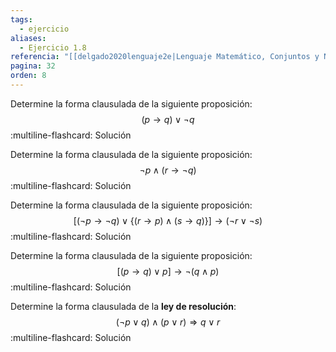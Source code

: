 ```yaml
---
tags:
  - ejercicio
aliases:
  - Ejercicio 1.8
referencia: "[[delgado2020lenguaje2e|Lenguaje Matemático, Conjuntos y Números (2a ed)]]"
pagina: 32
orden: 8
---
```

Determine la forma clausulada de la siguiente proposición:
$$(p \rightarrow q) \lor \neg q$$
:multiline-flashcard:
Solución

Determine la forma clausulada de la siguiente proposición:
$$\neg p \land (r \rightarrow \neg q)$$
:multiline-flashcard:
Solución

Determine la forma clausulada de la siguiente proposición:
$$[(\neg p \rightarrow \neg q) \lor \{(r \rightarrow p) \land (s \rightarrow q)\}] \rightarrow (\neg r \lor \neg s)$$
:multiline-flashcard:
Solución

Determine la forma clausulada de la siguiente proposición:
$$[(p \rightarrow q) \lor p] \rightarrow \neg (q \land p)$$
:multiline-flashcard:
Solución

Determine la forma clausulada de la **ley de resolución**:
$$(\neg p \lor q) \land (p \lor r) \Longrightarrow q \lor r$$
:multiline-flashcard:
Solución

